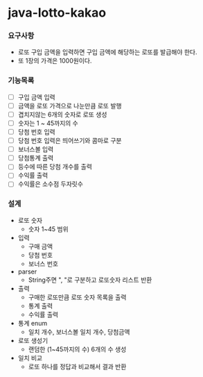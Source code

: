 # java-lotto-kakao
### 요구사항
- 로또 구입 금액을 입력하면 구입 금액에 해당하는 로또를 발급해야 한다. 
- 또 1장의 가격은 1000원이다.

### 기능목록
- [ ] 구입 금액 입력
- [ ] 금액을 로또 가격으로 나눈만큼 로또 발행
- [ ] 겹치지않는 6개의 숫자로 로또 생성
- [ ] 숫자는 1 ~ 45까지의 수 
- [ ] 당첨 번호 입력
- [ ] 당첨 번호 입력은 띄어쓰기와 콤마로 구분
- [ ] 보너스볼 입력
- [ ] 당첨통계 출력
- [ ] 등수에 따른 당첨 개수를 출력
- [ ] 수익률 출력
- [ ] 수익률은 소수점 두자릿수

### 설계
- 로또 숫자
  - 숫자 1~45 범위
- 입력
  - 구매 금액
  - 당첨 번호
  - 보너스 번호
- parser
  - String주면 ", "로 구분하고 로또숫자 리스트 반환
- 출력
  - 구매한 로또만큼 로또 숫자 목록을 출력
  - 통계 출력
  - 수익률 출력
- 통계 enum
  - 일치 개수, 보너스볼 일치 개수, 당첨금액
- 로또 생성기
  - 랜덤한 (1~45까지의 수) 6개의 수 생성
- 일치 비교
  - 로또 하나를 정답과 비교해서 결과 반환